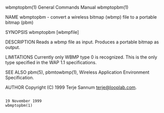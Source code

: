 wbmptopbm(1)                                                                             General Commands Manual                                                                             wbmptopbm(1)

NAME
       wbmptopbm - convert a wireless bitmap (wbmp) file to a portable bitmap (pbm)

SYNOPSIS
       wbmptopbm [wbmpfile]

DESCRIPTION
       Reads a wbmp file as input.  Produces a portable bitmap as output.

LIMITATIONS
       Currently only WBMP type 0 is recognized.  This is the only type specified in the WAP 1.1 specifications.

SEE ALSO
       pbm(5), pbmtowbmp(1), Wireless Application Environment Specification.

AUTHOR
       Copyright (C) 1999 Terje Sannum <terje@looplab.com>.

                                                                                             19 November 1999                                                                                wbmptopbm(1)
